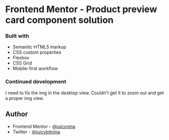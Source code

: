 # Frontend Mentor - Product preview card component solution

### Built with

- Semantic HTML5 markup
- CSS custom properties
- Flexbox
- CSS Grid
- Mobile-first workflow


### Continued development

I need to fix the img in the desktop view. Couldn't get it to zoom out
and get a proper img view.


## Author


- Frontend Mentor - [@juicynina](https://www.frontendmentor.io/profile/juicynina/yourusername)
- Twitter - [@juicybitnina](https://www.twitter.com/juicybitnina)


